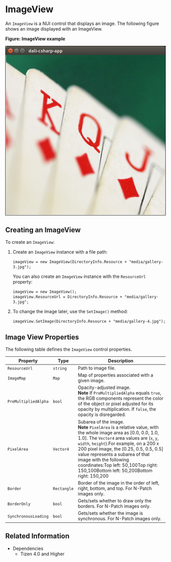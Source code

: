 # ImageView

An `ImageView` is a NUI control that displays an image. The following figure shows an image displayed with an ImageView.

**Figure: ImageView example**

![ImageView example](media/ImageView.png)

<a name="usage"></a>
## Creating an ImageView

To create an `ImageView`:

1.  Create an `ImageView` instance with a file path:

    ```
    imageView = new ImageView(DirectoryInfo.Resource + "media/gallery-3.jpg");
    ```

    You can also create an `ImageView` instance with the `ResourceUrl` property:

    ```
    imageView = new ImageView();
    imageView.ResourceUrl = DirectoryInfo.Resource + "media/gallery-3.jpg";
    ```

2. To change the image later, use the `SetImage()` method:

    ```
    imageView.SetImage(DirectoryInfo.Resource + "media/gallery-4.jpg");
    ```
<a name="properties"></a>
## Image View Properties


The following table defines the `ImageView` control properties.

| Property             | Type        | Description                              |
|--------------------|-----------|----------------------------------------|
| `ResourceUrl`        | `string`    | Path to image file.                      |
| `ImageMap`           | `Map`       | Map of properties associated with a given image. |
| `PreMultipliedAlpha` | `bool`      | Opacity-adjusted image.<br>  **Note**   If `PreMultipliedAlpha` equals `true`, the RGB components represent the color of the object or pixel adjusted for its opacity by multiplication. If `false`, the opacity is disregarded. |
| `PixelArea`          | `Vector4`   | Subarea of the image.<br> **Note**  `PixelArea` is a relative value, with the whole image area as [0.0, 0.0, 1.0, 1.0]. The `Vector4` area values are (`x`, `y`, `width`, `height`).For example, on a 200 x 200 pixel image, the [0.25, 0.5, 0.5, 0.5] value represents a subarea of that image with the following coordinates:Top left: 50,100Top right: 150,100Bottom left: 50,200Bottom right: 150,200 |
| `Border`             | `Rectangle` | Border of the image in the order of left, right, bottom, and top. For N-Patch images only. |
| `BorderOnly`         | `bool`      | Gets/sets whether to draw only the borders. For N-Patch images only. |
| `SynchronousLoading` | `bool`      | Gets/sets whether the image is synchronous. For N-Patch images only. |


## Related Information
* Dependencies
  -   Tizen 4.0 and Higher

